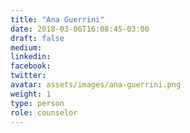 ```yaml
---
title: "Ana Guerrini"
date: 2018-03-06T16:08:45-03:00
draft: false
medium:
linkedin:
facebook:
twitter:
avatar: assets/images/ana-guerrini.png
weight: 1
type: person
role: counselor
---
```

